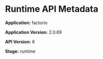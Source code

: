 # Runtime API Metadata

**Application:** factorio

**Application Version:** 2.0.69

**API Version:** 6

**Stage:** runtime

